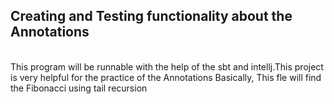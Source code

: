 ## Creating and Testing functionality about the Annotations
<br> 
This program will be runnable with the help of the sbt and intellj.This project is very helpful for the practice of the Annotations
Basically, This fle will find the Fibonacci using tail recursion